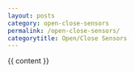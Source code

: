 ```yaml
---
layout: posts
category: open-close-sensors
permalink: /open-close-sensors/
categorytitle: Open/Close Sensors
---
```


{{ content }}
